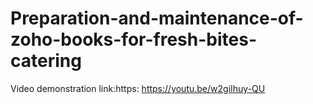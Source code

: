 # Preparation-and-maintenance-of-zoho-books-for-fresh-bites-catering



Video demonstration link:https: https://youtu.be/w2giIhuy-QU
